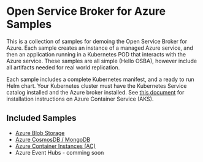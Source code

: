 # Open Service Broker for Azure Samples

This is a collection of samples for demoing the Open Service Broker for Azure. Each sample creates an instance of a managed Azure service, and then an application running in a Kubernetes POD that interacts with the Azure service. These samples are all simple (Hello OSBA), however include all artifacts needed for real world replication.

Each sample includes a complete Kubernetes manifest, and a ready to run Helm chart. Your Kubernetes cluster must have the Kubernetes Service catalog installed and the Azure broker installed. See [this document](https://docs.microsoft.com/en-us/azure/aks/integrate-azure) for installation instructions on Azure Container Service (AKS).

## Included Samples

- [Azure Blob Storage](https://github.com/neilpeterson/open-service-broker-azure-samples/tree/master/osba-blob-storage-sample)
- [Azure CosmosDB / MongoDB](https://github.com/neilpeterson/open-service-broker-azure-samples/tree/master/osba-cosmosdb-mongodb-sample)
- [Azure Container Instances (AC)](https://github.com/neilpeterson/open-service-broker-azure-samples/tree/master/osba-container-instances-sample)
- Azure Event Hubs - comming soon